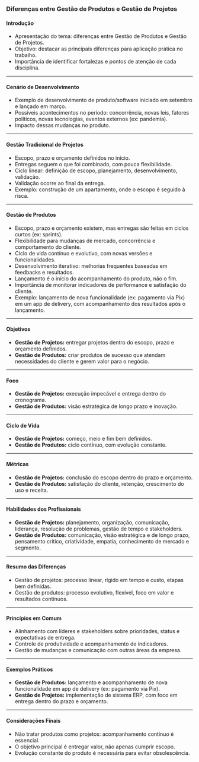 ### Diferenças entre Gestão de Produtos e Gestão de Projetos

#### Introdução

- Apresentação do tema: diferenças entre Gestão de Produtos e Gestão de Projetos.
- Objetivo: destacar as principais diferenças para aplicação prática no trabalho.
- Importância de identificar fortalezas e pontos de atenção de cada disciplina.

---

#### Cenário de Desenvolvimento

- Exemplo de desenvolvimento de produto/software iniciado em setembro e lançado em março.
- Possíveis acontecimentos no período: concorrência, novas leis, fatores políticos, novas tecnologias, eventos externos (ex: pandemia).
- Impacto dessas mudanças no produto.

---

#### Gestão Tradicional de Projetos

- Escopo, prazo e orçamento definidos no início.
- Entregas seguem o que foi combinado, com pouca flexibilidade.
- Ciclo linear: definição de escopo, planejamento, desenvolvimento, validação.
- Validação ocorre ao final da entrega.
- Exemplo: construção de um apartamento, onde o escopo é seguido à risca.

---

#### Gestão de Produtos

- Escopo, prazo e orçamento existem, mas entregas são feitas em ciclos curtos (ex: sprints).
- Flexibilidade para mudanças de mercado, concorrência e comportamento do cliente.
- Ciclo de vida contínuo e evolutivo, com novas versões e funcionalidades.
- Desenvolvimento iterativo: melhorias frequentes baseadas em feedbacks e resultados.
- Lançamento é o início do acompanhamento do produto, não o fim.
- Importância de monitorar indicadores de performance e satisfação do cliente.
- Exemplo: lançamento de nova funcionalidade (ex: pagamento via Pix) em um app de delivery, com acompanhamento dos resultados após o lançamento.

---

#### Objetivos

- **Gestão de Projetos:** entregar projetos dentro do escopo, prazo e orçamento definidos.
- **Gestão de Produtos:** criar produtos de sucesso que atendam necessidades do cliente e gerem valor para o negócio.

---

#### Foco

- **Gestão de Projetos:** execução impecável e entrega dentro do cronograma.
- **Gestão de Produtos:** visão estratégica de longo prazo e inovação.

---

#### Ciclo de Vida

- **Gestão de Projetos:** começo, meio e fim bem definidos.
- **Gestão de Produtos:** ciclo contínuo, com evolução constante.

---

#### Métricas

- **Gestão de Projetos:** conclusão do escopo dentro do prazo e orçamento.
- **Gestão de Produtos:** satisfação do cliente, retenção, crescimento do uso e receita.

---

#### Habilidades dos Profissionais

- **Gestão de Projetos:** planejamento, organização, comunicação, liderança, resolução de problemas, gestão de tempo e stakeholders.
- **Gestão de Produtos:** comunicação, visão estratégica e de longo prazo, pensamento crítico, criatividade, empatia, conhecimento de mercado e segmento.

---

#### Resumo das Diferenças

- Gestão de projetos: processo linear, rígido em tempo e custo, etapas bem definidas.
- Gestão de produtos: processo evolutivo, flexível, foco em valor e resultados contínuos.

---

#### Princípios em Comum

- Alinhamento com líderes e stakeholders sobre prioridades, status e expectativas de entrega.
- Controle de produtividade e acompanhamento de indicadores.
- Gestão de mudanças e comunicação com outras áreas da empresa.

---

#### Exemplos Práticos

- **Gestão de Produtos:** lançamento e acompanhamento de nova funcionalidade em app de delivery (ex: pagamento via Pix).
- **Gestão de Projetos:** implementação de sistema ERP, com foco em entrega dentro do prazo e orçamento.

---

#### Considerações Finais

- Não tratar produtos como projetos: acompanhamento contínuo é essencial.
- O objetivo principal é entregar valor, não apenas cumprir escopo.
- Evolução constante do produto é necessária para evitar obsolescência.
